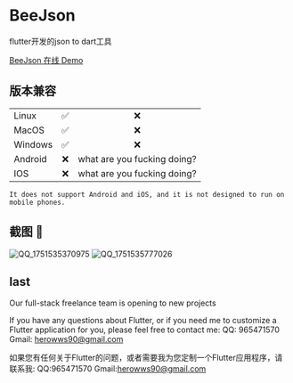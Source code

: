 <!-- Copyright 2019 The FlutterCandies author. All rights reserved.
Use of this source code is governed by an Apache license
that can be found in the LICENSE file. -->

# BeeJson

flutter开发的json to dart工具

[BeeJson 在线 Demo](http://60.204.228.196/beejson/index.html)


## 版本兼容


|        |  |   |  
|--------|:---:|:----:| 
| Linux |  ✅   |  ❌   |   
| MacOS|  ✅   |  ❌   | 
| Windows |  ✅   |  ❌   | 
| Android |  ❌  |  what are you fucking doing?   |   
| IOS |  ❌  |  what are you fucking doing?   |     

`It does not support Android and iOS, and it is not designed to run on mobile phones.`

## 截图 📸
![QQ_1751535370975](https://github.com/user-attachments/assets/612171d4-bacb-4dc7-b07c-42708f702bc8)
![QQ_1751535777026](https://github.com/user-attachments/assets/3b33abab-3b6e-4a82-8937-ba82a680892b)


## last
Our full-stack freelance team is opening to new projects

If you have any questions about Flutter, or if you need me to customize a Flutter application for you, please feel free to contact me: QQ: 965471570 Gmail: herowws90@gmail.com

如果您有任何关于Flutter的问题，或者需要我为您定制一个Flutter应用程序，请联系我: QQ:965471570 Gmail:herowws90@gmail.com

